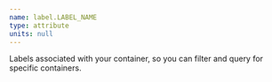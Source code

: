 ```yaml
---
name: label.LABEL_NAME
type: attribute
units: null
---
```


Labels associated with your container, so you can filter and query for specific containers.